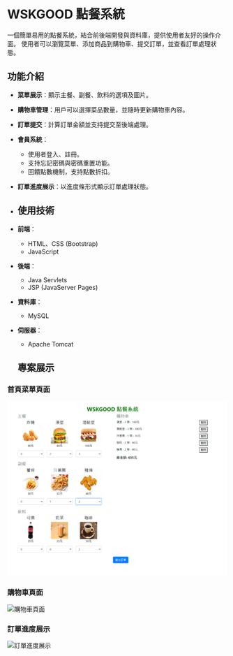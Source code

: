 # WSKGOOD 點餐系統

一個簡單易用的點餐系統，結合前後端開發與資料庫，提供使用者友好的操作介面。
使用者可以瀏覽菜單、添加商品到購物車、提交訂單，並查看訂單處理狀態。

## 功能介紹

- **菜單展示**：顯示主餐、副餐、飲料的選項及圖片。
- **購物車管理**：用戶可以選擇菜品數量，並隨時更新購物車內容。
- **訂單提交**：計算訂單金額並支持提交至後端處理。
- **會員系統**：
  - 使用者登入、註冊。
  - 支持忘記密碼與密碼重置功能。
  - 回饋點數機制，支持點數折扣。
- **訂單進度展示**：以進度條形式顯示訂單處理狀態。

- ## 使用技術

- **前端**：
  - HTML、CSS (Bootstrap)
  - JavaScript
- **後端**：
  - Java Servlets
  - JSP (JavaServer Pages)
- **資料庫**：
  - MySQL
- **伺服器**：
  - Apache Tomcat
 
  ## 專案展示

### 首頁菜單頁面
![菜單頁面](https://github.com/qazxcvbnnm0147/order-website/raw/main/assets/menu-page.png)

### 購物車頁面
![購物車頁面](https://github.com/qazxcvbnnm0147/order-website/raw/main/assets/cart-page.png)

### 訂單進度展示
![訂單進度展示](https://github.com/qazxcvbnnm0147/order-website/raw/main/assets/order-progress.png)
